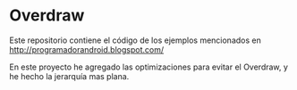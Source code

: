 # Overdraw


Este repositorio contiene el código de los ejemplos mencionados en http://programadorandroid.blogspot.com/

En este proyecto he agregado las optimizaciones para evitar el Overdraw, y he hecho la jerarquía mas plana.

